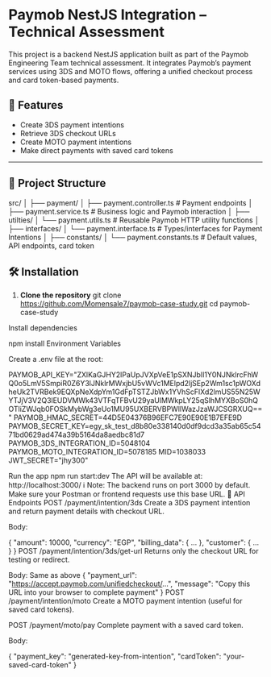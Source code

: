 # Paymob NestJS Integration – Technical Assessment

This project is a backend NestJS application built as part of the Paymob Engineering Team technical assessment. It integrates Paymob’s payment services using 3DS and MOTO flows, offering a unified checkout process and card token-based payments.

## 🧾 Features

- Create 3DS payment intentions
- Retrieve 3DS checkout URLs
- Create MOTO payment intentions
- Make direct payments with saved card tokens

---

## 📁 Project Structure

src/
│
├── payment/
│ ├── payment.controller.ts # Payment endpoints
│ ├── payment.service.ts # Business logic and Paymob interaction
│
├── utilties/
│ └── payment.utils.ts # Reusable Paymob HTTP utility functions
│
├── interfaces/
│ └── payment.interface.ts # Types/interfaces for Payment Intentions
│
├── constants/
│ └── payment.constants.ts # Default values, API endpoints, card token

## 🛠 Installation

1. **Clone the repository**
   git clone https://github.com/Momensale7/paymob-case-study.git
   cd paymob-case-study

Install dependencies

npm install
Environment Variables

Create a .env file at the root:

PAYMOB_API_KEY="ZXlKaGJHY2lPaUpJVXpVeE1pSXNJblI1Y0NJNklrcFhWQ0o5LmV5SmpiR0Z6Y3lJNklrMWxjbU5vWVc1MElpd2ljSEp2Wm1sc1pWOXdheUk2TVRBek9EQXpNeXdpYm1GdFpTSTZJbWx1YVhScFlXd2lmUS55N25WYTJjV3V2Q3lEUDVMWk43VTFqTFBvU29yaUlMWkpLY25qSlhMYXBoS0hQOTliZWJqb0FOSkMybWg3eUo1MU95UXBERVBPWllWazJzaWJCSGRXUQ=="
PAYMOB_HMAC_SECRET=44D5E04376B96EFC7E90E90E1B7EFE9D
PAYMOB_SECRET_KEY=egy_sk_test_d8b80e338140d0df9dcd3a35ab65c5471bd0629ad474a39b5164da8aedbc81d7
PAYMOB_3DS_INTEGRATION_ID=5048104
PAYMOB_MOTO_INTEGRATION_ID=5078185
MID=1038033
JWT_SECRET="jhy300"

Run the app
npm run start:dev
The API will be available at:
http://localhost:3000/
ℹ️ Note: The backend runs on port 3000 by default. Make sure your Postman or frontend requests use this base URL.
📡 API Endpoints
POST /payment/intention/3ds
Create a 3DS payment intention and return payment details with checkout URL.

Body:

{
  "amount": 10000,
  "currency": "EGP",
  "billing_data": { ... },
  "customer": { ... }
}
POST /payment/intention/3ds/get-url
Returns only the checkout URL for testing or redirect.

Body: Same as above
{
  "payment_url": "https://accept.paymob.com/unifiedcheckout/...",
  "message": "Copy this URL into your browser to complete payment"
}
POST /payment/intention/moto
Create a MOTO payment intention (useful for saved card tokens).

POST /payment/moto/pay
Complete payment with a saved card token.

Body:

{
  "payment_key": "generated-key-from-intention",
  "cardToken": "your-saved-card-token"
}
